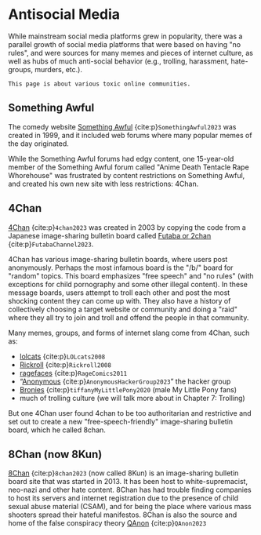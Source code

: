 # Antisocial Media

While mainstream social media platforms grew in popularity, there was a parallel growth of social media platforms that were based on having "no rules", and were sources for many memes and pieces of internet culture, as well as hubs of much anti-social behavior (e.g., trolling, harassment, hate-groups, murders, etc.).

```{note}
This page is about various toxic online communities.
```

## Something Awful
The comedy website [Something Awful](https://en.wikipedia.org/wiki/Something_Awful) {cite:p}`SomethingAwful2023` was created in 1999, and it included web forums where many popular memes of the day originated.

While the Something Awful forums had edgy content, one 15-year-old member of the Something Awful forum called "Anime Death Tentacle Rape Whorehouse" was frustrated by content restrictions on Something Awful, and created his own new site with less restrictions: 4Chan.

## 4Chan
[4Chan](https://en.wikipedia.org/wiki/4chan) {cite:p}`4chan2023` was created in 2003 by copying the code from a Japanese image-sharing bulletin board called [Futaba or 2chan](https://en.wikipedia.org/wiki/Futaba_Channel) {cite:p}`FutabaChannel2023`.

4Chan has various image-sharing bulletin boards, where users post anonymously. Perhaps the most infamous board is the "/b/" board for "random" topics. This board emphasizes "free speech" and "no rules" (with exceptions for child pornography and some other illegal content). In these message boards, users attempt to troll each other and post the most shocking content they can come up with. They also have a history of collectively choosing a target website or community and doing a "raid" where they all try to join and troll and offend the people in that community.

Many memes, groups, and forms of internet slang come from 4Chan, such as:
- [lolcats](https://knowyourmeme.com/memes/lolcats) {cite:p}`LOLcats2008`
- [Rickroll](https://knowyourmeme.com/memes/rickroll) {cite:p}`Rickroll2008`
- [ragefaces](https://knowyourmeme.com/memes/subcultures/rage-comics) {cite:p}`RageComics2011`
- “[Anonymous](https://en.wikipedia.org/wiki/Anonymous_(hacker_group)) {cite:p}`AnonymousHackerGroup2023`” the hacker group
- [Bronies](https://www.theatlantic.com/technology/archive/2020/06/my-little-pony-nazi-4chan-black-lives-matter/613348/) {cite:p}`tiffanyMyLittlePony2020` (male My Little Pony fans)
- much of trolling culture (we will talk more about in Chapter 7: Trolling)

But one 4Chan user found 4chan to be too authoritarian and restrictive and set out to create a new "free-speech-friendly" image-sharing bulletin board, which he called 8chan.

## 8Chan (now 8Kun)

[8Chan](https://en.wikipedia.org/wiki/8chan) {cite:p}`8chan2023` (now called 8Kun) is an image-sharing bulletin board site that was started in 2013. It has been host to white-supremacist, neo-nazi and other hate content. 8Chan has had trouble finding companies to host its servers and internet registration due to the presence of child sexual abuse material (CSAM), and for being the place where various mass shooters spread their hateful manifestos. 8Chan is also the source and home of the false conspiracy theory [QAnon](https://en.wikipedia.org/wiki/QAnon/) {cite:p}`QAnon2023`

